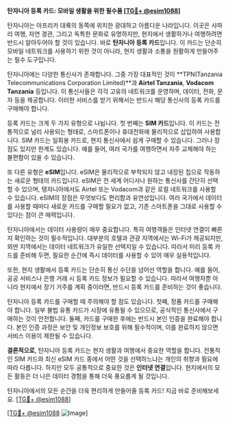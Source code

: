 **탄자니아 등록 카드: 모바일 생활을 위한 필수품 [[TG💪+ @esim1088](https://t.me/s/esim1088)]**

탄자니아는 아프리카 대륙의 동쪽에 위치한 광대하고 아름다운 나라입니다. 이곳은 사파리 여행, 자연 경관, 그리고 독특한 문화로 유명하지만, 현지에서 생활하거나 여행하려면 반드시 알아두어야 할 것이 있습니다. 바로 **탄자니아 등록 카드**입니다. 이 카드는 단순히 모바일 네트워크를 사용하기 위한 것이 아니라, 현지 생활과 소통을 원활하게 만들어주는 필수 도구입니다.

탄자니아에는 다양한 통신사가 존재합니다. 그중 가장 대표적인 것이 **TPN(Tanzania Telecommunications Corporation Limited)**과 **Airtel Tanzania**, **Vodacom Tanzania** 등입니다. 이 통신사들은 각각 고유의 네트워크를 운영하며, 데이터, 전화, 문자 등을 제공합니다. 이러한 서비스를 받기 위해서는 반드시 해당 통신사의 등록 카드를 구매해야 합니다. 

등록 카드는 크게 두 가지 유형으로 나뉩니다. 첫 번째는 **SIM 카드**입니다. 이 카드는 전통적으로 널리 사용되는 형태로, 스마트폰이나 휴대전화에 물리적으로 삽입하여 사용합니다. SIM 카드는 일회용 카드로, 현지 통신사에서 쉽게 구매할 수 있습니다. 그러나 장점도 있지만 한계도 있습니다. 예를 들어, 여러 국가를 여행하면서 자주 교체해야 하는 불편함이 있을 수 있습니다. 

또 다른 유형은 **eSIM**입니다. eSIM은 물리적으로 부착되지 않고 내장된 칩으로 작동하는 새로운 형태의 카드입니다. eSIM은 전 세계 어디서나 원하는 통신사를 간단히 선택할 수 있으며, 탱자니아에서도 Airtel 또는 Vodacom과 같은 로컬 네트워크를 사용할 수 있습니다. eSIM의 장점은 무엇보다도 편리함과 유연성입니다. 여러 국가에서 데이터를 사용할 때마다 새로운 카드를 구매할 필요가 없고, 기존 스마트폰을 그대로 사용할 수 있다는 점이 큰 매력입니다.

탄자니아에서는 데이터 사용량이 매우 중요합니다. 특히 여행객들은 인터넷 연결이 빠른지 확인하는 것이 필수적입니다. 대부분의 호텔과 관광 지역에서는 Wi-Fi가 제공되지만, 외딴 지역에서는 데이터 네트워크가 유일한 선택지일 수 있습니다. 따라서 미리 등록 카드를 준비해 두면, 필요한 순간에 즉시 데이터를 사용할 수 있어 매우 실용적입니다.

또한, 현지 생활에서 등록 카드는 단순히 통신 수단을 넘어선 역할을 합니다. 예를 들어, 공공 서비스나 은행 거래 시 등록 카드 정보가 필요할 수 있습니다. 따라서 여행자뿐 아니라 현지에서 장기 거주를 계획 중이라면, 반드시 등록 카드를 준비하는 것이 좋습니다.

탄자니아 등록 카드를 구매할 때 주의해야 할 점도 있습니다. 첫째, 정품 카드를 구매해야 합니다. 일부 불법 유통 카드가 시장에 유통될 수 있으므로, 공식적인 통신사에서 구매하는 것이 안전합니다. 둘째, 카드를 구매한 후에는 반드시 본인 인증을 완료해야 합니다. 본인 인증 과정은 보안 및 개인정보 보호를 위해 필수적이며, 이를 완료하지 않으면 서비스 이용이 제한될 수 있습니다.

**결론적으로**, 탄자니아 등록 카드는 현지 생활과 여행에서 중요한 역할을 합니다. 전통적인 SIM 카드와 최신 eSIM 카드 중에서 어떤 것을 선택하느냐는 개인의 취향과 필요에 따라 다릅니다. 하지만 모두 공통적으로 중요한 것은 **인터넷 연결**입니다. 현지에서의 모든 활동은 더 나은 데이터 경험을 통해 더욱 풍요롭게 될 것입니다.

탄자니아에서의 모든 순간을 더욱 편리하게 만들어줄 등록 카드! 지금 바로 준비해보세요. [[TG💪+ @esim1088](https://t.me/s/esim1088)]

[[TG💪+ @esim1088](https://t.me/s/esim1088) ![Image](https://i.postimg.cc/Y0z9fWf4/image.png)]